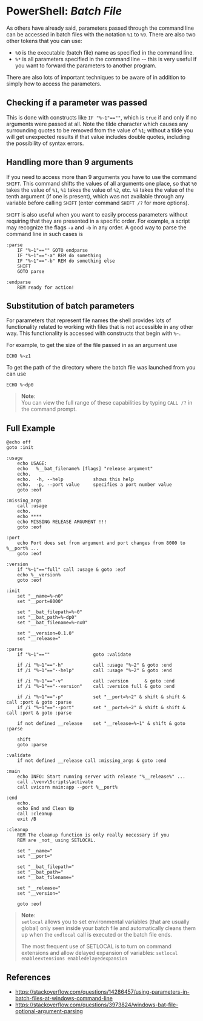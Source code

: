 # PowerShell: _Batch File_

As others have already said, parameters passed through the command line can be
accessed in batch files with the notation `%1` to `%9`. There are also two other
tokens that you can use:

- `%0` is the executable (batch file) name as specified in the command line.
- `%*` is all parameters specified in the command line -- this is very useful if
  you want to forward the parameters to another program.

There are also lots of important techniques to be aware of in addition to simply
how to access the parameters.

## Checking if a parameter was passed

This is done with constructs like `IF "%~1"==""`, which is `true` if and only if
no arguments were passed at all. Note the tilde character which causes any surrounding
quotes to be removed from the value of `%1`;
without a tilde you will get unexpected results if that value includes double quotes,
including the possibility of syntax errors.

## Handling more than 9 arguments

If you need to access more than 9 arguments you have to use the command `SHIFT`.
This command shifts the values of all arguments one place, so that `%0` takes the
value of `%1`, `%1` takes the value of `%2`, etc. `%9` takes the value of the tenth
argument (if one is present), which was not available through any variable before
calling `SHIFT` (enter command `SHIFT /?` for more options).

`SHIFT` is also useful when you want to easily process parameters without requiring
that they are presented in a specific order. For example, a script may recognize
the flags `-a` and `-b` in any order. A good way to parse the command line in such
cases is

```shell
:parse
    IF "%~1"=="" GOTO endparse
    IF "%~1"=="-a" REM do something
    IF "%~1"=="-b" REM do something else
    SHIFT
    GOTO parse

:endparse
    REM ready for action!
```

## Substitution of batch parameters

For parameters that represent file names the shell provides lots of functionality
related to working with files that is not accessible in any other way. This
functionality is accessed with constructs that begin with `%~`.

For example, to get the size of the file passed in as an argument use

```shell
ECHO %~z1
```

To get the path of the directory where the batch file was launched from you can
use

```shell
ECHO %~dp0
```

> **Note**: \
> You can view the full range of these capabilities by typing `CALL /?` in the
> command prompt.

## Full Example

```shell
@echo off
goto :init

:usage
    echo USAGE:
    echo   %__bat_filename% [flags] "release argument"
    echo.
    echo.  -h, --help           shows this help
    echo.  -p, --port value     specifies a port number value
    goto :eof

:missing_args
    call :usage
    echo.
    echo ****
    echo MISSING RELEASE ARGUMENT !!!
    goto :eof

:port
    echo Port does set from argument and port changes from 8000 to %__port% ...
    goto :eof

:version
    if "%~1"=="full" call :usage & goto :eof
    echo %__version%
    goto :eof

:init
    set "__name=%~n0"
    set "__port=8000"

    set "__bat_filepath=%~0"
    set "__bat_path=%~dp0"
    set "__bat_filename=%~nx0"

    set "__version=0.1.0"
    set "__release="

:parse
    if "%~1"==""                goto :validate

    if /i "%~1"=="-h"           call :usage "%~2" & goto :end
    if /i "%~1"=="--help"       call :usage "%~2" & goto :end

    if /i "%~1"=="-v"           call :version      & goto :end
    if /i "%~1"=="--version"    call :version full & goto :end

    if /i "%~1"=="-p"           set "__port=%~2" & shift & shift & call :port & goto :parse
    if /i "%~1"=="--port"       set "__port=%~2" & shift & shift & call :port & goto :parse

    if not defined __release    set "__release=%~1" & shift & goto :parse

    shift
    goto :parse

:validate
    if not defined __release call :missing_args & goto :end

:main
    echo INFO: Start running server with release "%__release%" ...
    call .\venv\Scripts\activate
    call uvicorn main:app --port %__port%

:end
    echo.
    echo End and Clean Up
    call :cleanup
    exit /B

:cleanup
    REM The cleanup function is only really necessary if you
    REM are _not_ using SETLOCAL.

    set "__name="
    set "__port="

    set "__bat_filepath="
    set "__bat_path="
    set "__bat_filename="

    set "__release="
    set "__version="

    goto :eof
```

> **Note**: \
> `setlocal` allows you to set environmental variables (that are usually global)
> only seen inside your batch file and automatically cleans them up when the
> `endlocal` call is executed or the batch file ends.
>
> The most frequent use of SETLOCAL is to turn on command extensions and allow
> delayed expansion of variables:
> `setlocal enableextensions enabledelayedexpansion`

## References

- https://stackoverflow.com/questions/14286457/using-parameters-in-batch-files-at-windows-command-line
- https://stackoverflow.com/questions/3973824/windows-bat-file-optional-argument-parsing
